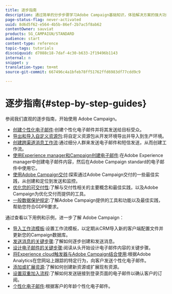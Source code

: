 ```yaml
---
title: 逐步指南
description: 通过简单的分步步骤学习Adobe Campaign基础知识，体验解决方案的强大功能。
page-status-flag: never-activated
uuid: 8d6d5f62-e564-4b5b-86ef-2b7ac5f8ab62
contentOwner: sauviat
products: SG_CAMPAIGN/STANDARD
audience: start
content-type: reference
topic-tags: tutorials
discoiquuid: d7088c18-7daf-4c30-b633-2f19496b1143
internal: n
snippet: y
translation-type: tm+mt
source-git-commit: 667496c4a1bfeb78ff51762ffd6983df77cdd9c9

---
```



# 逐步指南{#step-by-step-guides}

参阅我们直观的逐步指南，开始使用 Adobe Campaign。

* [创建个性化电子邮件](https://helpx.adobe.com/campaign/kb/acs-get-started-with-emails.html):创建个性化电子邮件并将其发送给目标受众。
* [导出和导入自定义资源包](https://docs.campaign.adobe.com/doc/standard/getting_started/en/ACS_ImportExport.html):将自定义资源包从开发环境导出并导入到生产环境。
* [创建跨渠道消息工作流](../../automating/using/workflow-cross-channel-delivery.md):通过细分人群来发送电子邮件和短信发送，从而创建工作流。
* [使用Experience manager和Campaign创建电子邮件](https://docs.campaign.adobe.com/doc/standard/getting_started/en/ACS_AEM.html):在Adobe Experience manager中创建电子邮件内容，然后在Adobe Campaign standard的电子邮件中使用它。
* [使用Adobe Campaign交付](https://helpx.adobe.com/campaign/kb/delivery-best-practices.html):探索通过Adobe Campaign交付的一些最佳实践，从创建和定位到发送和监控。
* [优化您的可交付性](../../sending/using/about-deliverability.md):了解与交付性相关的主要概念和最佳实践，以及Adobe Campaign为优化交付而提供的工具。
* [一般数据保护规定](https://docs.campaign.adobe.com/doc/standard/getting_started/en/ACS_GDPR.html):了解Adobe Campaign提供的工具和功能以及最佳实践，帮助您符合GDPR要求。

通过查看以下用例和示例，进一步了解 Adobe Campaign：

* [导入工作流模板](../../automating/using/importing-data.md#example--import-workflow-template):设置工作流模板，以定期从CRM导入新的客户端配置文件并更新您的Campaign数据库。
* [发送消息的关键步骤](../../channels/using/key-steps-to-send-a-message.md):了解如何逐步创建和发送消息。
* [设计电子邮件的关键步骤](../../designing/using/designing-from-scratch.md#designing-an-email-content-from-scratch):阅读从头开始设计电子邮件内容的关键步骤。
* [将Experience cloud触发器与Adobe Campaign结合使用](../../integrating/using/abandonment-triggers-use-cases.md):根据Adobe Analytics在您网站上跟踪的特定行为，向客户发送个性化电子邮件。
* [添加或扩展资源](../../developing/using/key-steps-to-add-a-resource.md):了解如何创建新资源或扩展现有资源。
* [设置双重加入流程](../../channels/using/setting-up-a-double-opt-in-process.md):了解如何发送链接到登录页面的电子邮件以确认客户的订阅。
* [个性化电子邮件](../../designing/using/personalization.md#example-email-personalization):根据客户的年龄个性化电子邮件。
